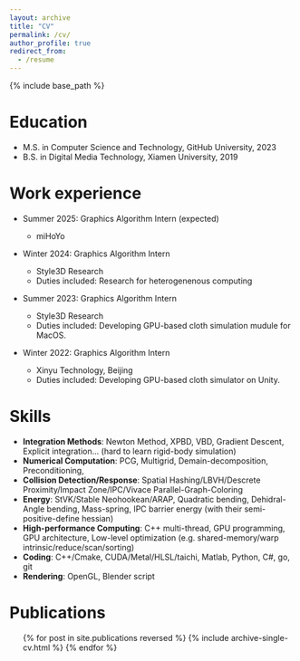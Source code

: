 ```yaml
---
layout: archive
title: "CV"
permalink: /cv/
author_profile: true
redirect_from:
  - /resume
---
```


{% include base_path %}

Education
======
* M.S. in Computer Science and Technology, GitHub University, 2023
* B.S. in Digital Media Technology, Xiamen University, 2019


Work experience
======
* Summer 2025: Graphics Algorithm Intern (expected)
  * miHoYo

* Winter 2024: Graphics Algorithm Intern
  * Style3D Research
  * Duties included: Research for heterogenenous computing
  
* Summer 2023: Graphics Algorithm Intern
  * Style3D Research
  * Duties included: Developing GPU-based cloth simulation mudule for MacOS.

* Winter 2022: Graphics Algorithm Intern
  * Xinyu Technology, Beijing
  * Duties included: Developing GPU-based cloth simulator on Unity.
  
Skills
======
* **Integration Methods**: Newton Method, XPBD, VBD, Gradient Descent, Explicit integration... (hard to learn rigid-body simulation)
* **Numerical Computation**: PCG, Multigrid, Demain-decomposition, Preconditioning, 
* **Collision Detection/Response**: Spatial Hashing/LBVH/Descrete Proximity/Impact Zone/IPC/Vivace Parallel-Graph-Coloring
* **Energy**: StVK/Stable Neohookean/ARAP, Quadratic bending, Dehidral-Angle bending, Mass-spring, IPC barrier energy (with their semi-positive-define hessian)
* **High-performance Computing**: C++ multi-thread, GPU programming, GPU architecture, Low-level optimization (e.g. shared-memory/warp intrinsic/reduce/scan/sorting)
* **Coding**: C++/Cmake, CUDA/Metal/HLSL/taichi, Matlab, Python, C#, go, git
* **Rendering**: OpenGL, Blender script


Publications
======
  <ul>{% for post in site.publications reversed %}
    {% include archive-single-cv.html %}
  {% endfor %}</ul>
  
